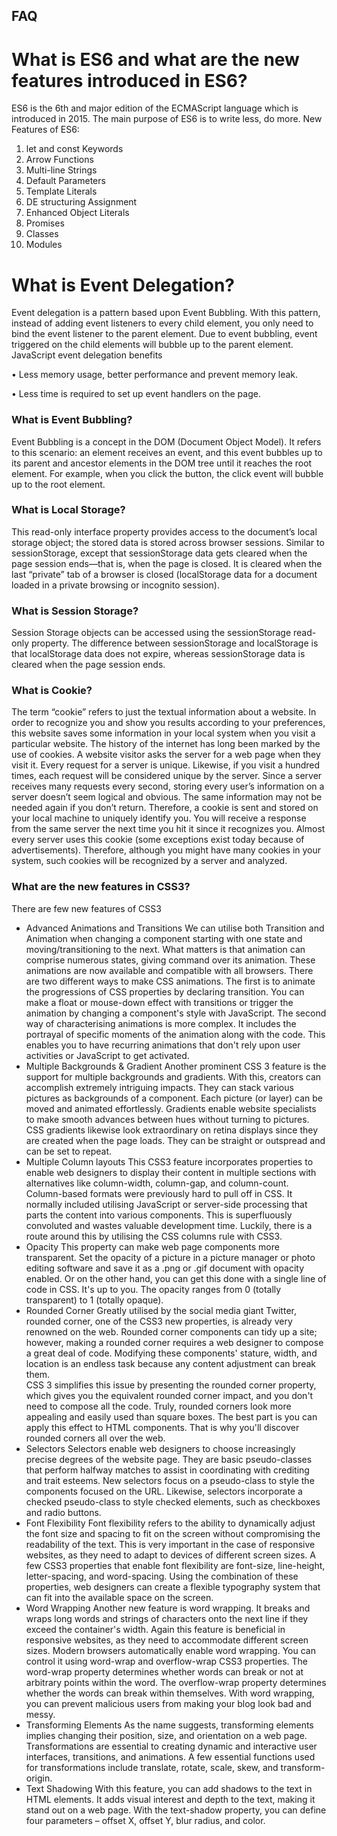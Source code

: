 ## FAQ

# What is ES6 and what are the new features introduced in ES6?

ES6 is the 6th and major edition of the ECMAScript language which is introduced in 2015. The main purpose of ES6 is to write less, do more.
New Features of ES6:
1.	let and const Keywords
2.	Arrow Functions
3.	Multi-line Strings
4.	Default Parameters
5.	Template Literals
6.	DE structuring Assignment
7.	Enhanced Object Literals
8.	Promises
9.	Classes
10.	Modules

# What is Event Delegation?

Event delegation is a pattern based upon Event Bubbling. With this pattern, instead of adding event listeners to every child element, you only need to bind the event listener to the parent element.
Due to event bubbling, event triggered on the child elements will bubble up to the parent element.
JavaScript event delegation benefits

•	Less memory usage, better performance and prevent memory leak.

•	Less time is required to set up event handlers on the page.

### What is Event Bubbling?
Event Bubbling is a concept in the DOM (Document Object Model). It refers to this scenario: an element receives an event, and this event bubbles up to its parent and ancestor elements in the DOM tree until it reaches the root element.
For example, when you click the button, the click event will bubble up to the root element.

### What is Local Storage?
This read-only interface property provides access to the document’s local storage object; the stored data is stored across browser sessions. Similar to sessionStorage, except that sessionStorage data gets cleared when the page session ends—that is, when the page is closed. It is cleared when the last “private” tab of a browser is closed (localStorage data for a document loaded in a private browsing or incognito session).

### What is Session Storage?
Session Storage objects can be accessed using the sessionStorage read-only property. The difference between sessionStorage and localStorage is that localStorage data does not expire, whereas sessionStorage data is cleared when the page session ends.
### What is Cookie?
The term “cookie” refers to just the textual information about a website. In order to recognize you and show you results according to your preferences, this website saves some information in your local system when you visit a particular website. The history of the internet has long been marked by the use of cookies. A website visitor asks the server for a web page when they visit it. Every request for a server is unique. Likewise, if you visit a hundred times, each request will be considered unique by the server. Since a server receives many requests every second, storing every user’s information on a server doesn’t seem logical and obvious. The same information may not be needed again if you don’t return. Therefore, a cookie is sent and stored on your local machine to uniquely identify you. You will receive a response from the same server the next time you hit it since it recognizes you. Almost every server uses this cookie (some exceptions exist today because of advertisements). Therefore, although you might have many cookies in your system, such cookies will be recognized by a server and analyzed.

### What are the new features in CSS3?
There are few new features of CSS3
- Advanced Animations and Transitions
We can utilise both Transition and Animation when changing a component starting with one state and moving/transitioning to the next. What matters is that animation can comprise numerous states, giving command over its animation. These animations are now available and compatible with all browsers. 
There are two different ways to make CSS animations. The first is to animate the progressions of CSS properties by declaring transition. You can make a float or mouse-down effect with transitions or trigger the animation by changing a component's style with JavaScript.
The second way of characterising animations is more complex. It includes the portrayal of specific moments of the animation along with the code. This enables you to have recurring animations that don't rely upon user activities or JavaScript to get activated.
- Multiple Backgrounds & Gradient
Another prominent CSS 3 feature is the support for multiple backgrounds and gradients. With this, creators can accomplish extremely intriguing impacts. They can stack various pictures as backgrounds of a component. Each picture (or layer) can be moved and animated effortlessly. Gradients enable website specialists to make smooth advances between hues without turning to pictures. CSS gradients likewise look extraordinary on retina displays since they are created when the page loads. They can be straight or outspread and can be set to repeat.
- Multiple Column layouts
This CSS3 feature incorporates properties to enable web designers to display their content in multiple sections with alternatives like column-width, column-gap, and column-count. Column-based formats were previously hard to pull off in CSS. It normally included utilising JavaScript or server-side processing that parts the content into various components. This is superfluously convoluted and wastes valuable development time. Luckily, there is a route around this by utilising the CSS columns rule with CSS3.
- Opacity
This property can make web page components more transparent. Set the opacity of a picture in a picture manager or photo editing software and save it as a .png or .gif document with opacity enabled. Or on the other hand, you can get this done with a single line of code in CSS. It's up to you. The opacity ranges from 0 (totally transparent) to 1 (totally opaque).
- Rounded Corner
Greatly utilised by the social media giant Twitter, rounded corner, one of the CSS3 new properties, is already very renowned on the web. Rounded corner components can tidy up a site; however, making a rounded corner requires a web designer to compose a great deal of code. Modifying these components' stature, width, and location is an endless task because any content adjustment can break them.  
CSS 3 simplifies this issue by presenting the rounded corner property, which gives you the equivalent rounded corner impact, and you don't need to compose all the code. Truly, rounded corners look more appealing and easily used than square boxes. The best part is you can apply this effect to HTML components. That is why you'll discover rounded corners all over the web.
- Selectors
Selectors enable web designers to choose increasingly precise degrees of the website page. They are basic pseudo-classes that perform halfway matches to assist in coordinating with crediting and trait esteems. New selectors focus on a pseudo-class to style the components focused on the URL. Likewise, selectors incorporate a checked pseudo-class to style checked elements, such as checkboxes and radio buttons.
- Font Flexibility
Font flexibility refers to the ability to dynamically adjust the font size and spacing to fit on the screen without compromising the readability of the text. This is very important in the case of responsive websites, as they need to adapt to devices of different screen sizes. 
A few CSS3 properties that enable font flexibility are font-size, line-height, letter-spacing, and word-spacing. Using the combination of these properties, web designers can create a flexible typography system that can fit into the available space on the screen. 
- Word Wrapping
Another new feature is word wrapping. It breaks and wraps long words and strings of characters onto the next line if they exceed the container's width. Again this feature is beneficial in responsive websites, as they need to accommodate different screen sizes. 
Modern browsers automatically enable word wrapping. You can control it using word-wrap and overflow-wrap CSS3 properties. The word-wrap property determines whether words can break or not at arbitrary points within the word. The overflow-wrap property determines whether the words can break within themselves.
With word wrapping, you can prevent malicious users from making your blog look bad and messy. 
- Transforming Elements
As the name suggests, transforming elements implies changing their position, size, and orientation on a web page. Transformations are essential to creating dynamic and interactive user interfaces, transitions, and animations. A few essential functions used for transformations include translate, rotate, scale, skew, and transform-origin. 
- Text Shadowing
With this feature, you can add shadows to the text in HTML elements. It adds visual interest and depth to the text, making it stand out on a web page. With the text-shadow property, you can define four parameters – offset X, offset Y, blur radius, and color.